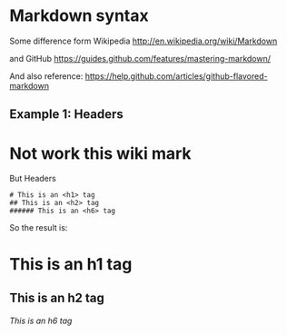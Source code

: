 # Markdown syntax

Some difference form Wikipedia
http://en.wikipedia.org/wiki/Markdown

and GitHub
https://guides.github.com/features/mastering-markdown/

And also reference:
https://help.github.com/articles/github-flavored-markdown



## Example 1: Headers


Not work this wiki mark
 =======


But
Headers

```
# This is an <h1> tag
## This is an <h2> tag
###### This is an <h6> tag
```

So the result is:


# This is an h1 tag
## This is an h2 tag
###### This is an h6 tag
